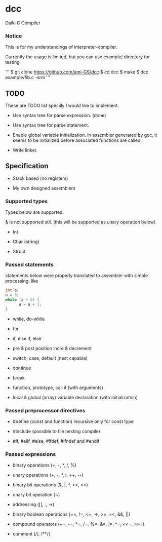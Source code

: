# dcc
Daiki C Compiler

### Notice
This is for my understandings of interpreter-compiler.

Currently the usage is limited, but you can use example/ directory for testing.

'''
$ git clone https://github.com/ami-GS/dcc
$ cd dcc
$ make
$ dcc example/fib.c -srm
'''

## TODO
These are TODO list specilly I would like to implement.

- Use syntax tree for parse expression. (done)

- Use syntax tree for parse statement.

- Enable global variable initialization. In assembler generated by gcc, it seems to be initialized before associated functions are called.

- Write linker.

## Specification

- Stack based (no registers)

- My own designed assemblers

### Supported types
Types below are supported.

& is not supported stil. (this will be supported as unary operation below)

- Int

- Char (string)

- Struct

### Passed statements
statements below were properly translated to assembler with simple processing.
like

```c
int a;
a = 0;
while (a < 5) {
      a = a + 1;
}
```

- whlie, do-while

- for

- if, else if, else

- pre & post position incre & decrement

- switch, case, default (nest capable)

- continue

- break

- function, prototype, call it (with arguments)

- local & global (array) variable declaration (with initialization)


### Passed preprocessor directives

- \#define (const and function) recursive only for const type

- \#include (possible to file nesting compile)

- \#if, #elif, #else, #ifdef, #ifndef and #endif


### Passed expressions

- binary operations (+, -, *, /, %)

- unary operations (+, -, *, !, ++, --)

- binary bit operations (&, |, ^, <<, >>)

- unary bit operation (~)

- addressing ([], ., ->)

- binary boolean operations (==, !=, <=, =>, >=, =<, &&, ||)

- compound operators (+=, -=, *=, /=, %=, &=, |=, ^=, <<=, >>=)

- comment (//, /**/)